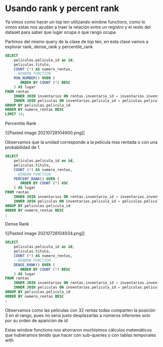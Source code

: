 # Usando rank y percent rank

Ya vimos como hacer un top ten utilizando window functions, como lo vimos estas nos ayudan a traer la relación entre un registro y el resto del dataset para saber que lugar ocupa o que rango ocupa.

Partimos del mismo query de la clase de top ten, en esta clase vamos a explorar rank, dense_rank y percentile_rank

```sql
SELECT
    peliculas.pelicula_id as id,
    peliculas.titulo,
    COUNT (*) AS numero_rentas,
    --WINDOW FUNCTION
    ROW_NUMBER() OVER (
       ORDER BY COUNT (*) DESC
    ) AS lugar
FROM rentas
    INNER JOIN inventarios ON rentas.inventario_id = inventarios.inventario_id
    INNER JOIN peliculas ON inventarios.pelicula_id = peliculas.pelicula_id
GROUP BY peliculas.pelicula_id
ORDER BY numero_rentas DESC
LIMIT 10;
```

Percentile Rank

![[Pasted image 20210728104900.png]]

Observamos que la unidad corresponde a la pelicula mas rentada o con una probabilidad de 1.

```sql
SELECT
    peliculas.pelicula_id as id,
    peliculas.titulo,
    COUNT (*) AS numero_rentas,
    --WINDOW FUNCTION
    PERCENT_RANK() OVER (
       ORDER BY COUNT (*) ASC
    ) AS lugar
FROM rentas
    INNER JOIN inventarios ON rentas.inventario_id = inventarios.inventario_id
    INNER JOIN peliculas ON inventarios.pelicula_id = peliculas.pelicula_id
GROUP BY peliculas.pelicula_id
ORDER BY numero_rentas DESC
;
```

Dense Rank

![[Pasted image 20210728104934.png]]

```sql
SELECT
    peliculas.pelicula_id as id,
    peliculas.titulo,
    COUNT (*) AS numero_rentas,
    --WINDOW FUNCTION
    DENSE_RANK() OVER (
       ORDER BY COUNT (*) DESC
    ) AS lugar
FROM rentas
    INNER JOIN inventarios ON rentas.inventario_id = inventarios.inventario_id
    INNER JOIN peliculas ON inventarios.pelicula_id = peliculas.pelicula_id
GROUP BY peliculas.pelicula_id
ORDER BY numero_rentas DESC
;
```

Observamos como las peliculas con 32 rentas todas comparten la posición 3 en el rango, pues no seria justo desplazarlas a números inferiores solo por su orden de aparición de id

Estas window functions nos ahorraron muchísimos cálculos matemáticos que hubiéramos tenido que hacer con sub-queries o con tablas temporales with
